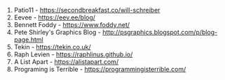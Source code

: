 1. Patio11 - https://secondbreakfast.co/will-schreiber
1. Eevee - https://eev.ee/blog/
1. Bennett Foddy - https://www.foddy.net/
1. Pete Shirley's Graphics Blog - http://psgraphics.blogspot.com/p/blog-page.html
1. Tekin - https://tekin.co.uk/
1. Raph Levien - https://raphlinus.github.io/
1. A List Apart - https://alistapart.com/
1. Programing is Terrible - https://programmingisterrible.com/
